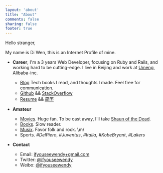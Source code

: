 ```yaml
---
layout: 'about'
title: "About"
comments: false
sharing: false
footer: true
---
```


Hello stranger,

My name is Di Wen, this is an Internet Profile of mine.

+ **Career**, I'm a 3 years Web Developer, focusing on Ruby and Rails, and working hard to be cutting-edge. I live in Beijing and work at [Umeng](http://www.umeng.com), Alibaba-inc.

  - [Blog](http://blog.ifyouseewendy.com) Tech books I read, and thoughts I made. Feel free for communication.
  - [Github](https://github.com/ifyouseewendy) && [StackOverflow](http://stackoverflow.com/users/1331774/ifyouseewendy)
  - [Resume](http://blog.ifyouseewendy.com/resume/) && [简历](http://blog.ifyouseewendy.com/resume/zh/)

+ **Amateur**

  - [Movies](http://movie.douban.com/people/desperado.w/). Huge fan. To be cast away, I'll take [Shaun of the Dead](http://movie.douban.com/subject/1308755/).
  - [Books](http://book.douban.com/people/desperado.w/). Slow reader.
  - [Musix](http://www.xiami.com/u/463005). Favor folk and rock. \m/
  - Sports. *#DelPiero*, *#Juventus*, *#Italia*, *#KobeBryant*, *#Lakers*

+ **Contact**

  - Email: [ifyouseewendy+gmail.com](mailto:ifyouseewendy@gmail.com)
  - Twitter: [@ifyouseewendy](https://twitter.com/ifyouseewendy)
  - Weibo: [@ifyouseewendy](http://weibo.com/ifyouseekay)

